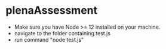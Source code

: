 # plenaAssessment
- Make sure you have Node >= 12 installed on your machine.
- navigate to the folder containing test.js
- run command "node test.js"